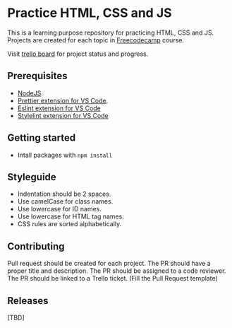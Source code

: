 # Practice HTML, CSS and JS

This is a learning purpose repository for practicing HTML, CSS and JS.
Projects are created for each topic in [Freecodecamp](https://www.freecodecamp.org/learn/2022/responsive-web-design/) course.

Visit [trello board](https://trello.com/b/XGKSW6rb/nathaly-learning-path) for project status and progress.

## Prerequisites

- [NodeJS](https://nodejs.org/en/download).
- [Prettier extension for VS Code](https://marketplace.visualstudio.com/items?itemName=esbenp.prettier-vscode).
- [Eslint extension for VS Code](https://marketplace.visualstudio.com/items?itemName=dbaeumer.vscode-eslint)
- [Stylelint extension for VS Code](https://marketplace.visualstudio.com/items?itemName=stylelint.vscode-stylelint)

## Getting started

- Intall packages with `npm install`

## Styleguide

- Indentation should be 2 spaces.
- Use camelCase for class names.
- Use lowercase for ID names.
- Use lowercase for HTML tag names.
- CSS rules are sorted alphabetically.

## Contributing

Pull request should be created for each project.
The PR should have a proper title and description.
The PR should be assigned to a code reviewer.
The PR should be linked to a Trello ticket.
(Fill the Pull Request template)

## Releases

[TBD]
